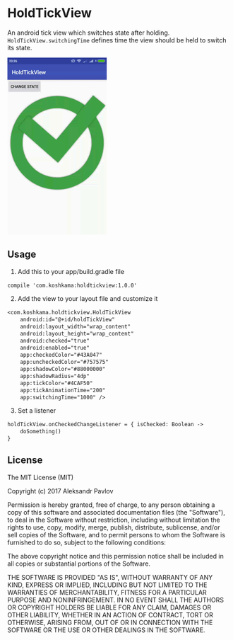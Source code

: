 # HoldTickView
An android tick view which switches state after holding.
`HoldTickView.switchingTime` defines time the view should be held
to switch its state.

![Example](resources/holdtickview-example.gif)

## Usage
1. Add this to your app/build.gradle file
```
compile 'com.koshkama:holdtickview:1.0.0'
```

2. Add the view to your layout file and customize it
```
<com.koshkama.holdtickview.HoldTickView
    android:id="@+id/holdTickView"
    android:layout_width="wrap_content"
    android:layout_height="wrap_content"
    android:checked="true"
    android:enabled="true"
    app:checkedColor="#43A047"
    app:uncheckedColor="#757575"
    app:shadowColor="#88000000"
    app:shadowRadius="4dp"
    app:tickColor="#4CAF50"
    app:tickAnimationTime="200"
    app:switchingTime="1000" />
```

3. Set a listener
```
holdTickView.onCheckedChangeListener = { isChecked: Boolean ->
    doSomething()
}
```

## License
The MIT License (MIT)

Copyright (c) 2017 Aleksandr Pavlov

Permission is hereby granted, free of charge, to any person obtaining a copy of this software and
associated documentation files (the "Software"), to deal in the Software without restriction,
including without limitation the rights to use, copy, modify, merge, publish, distribute,
sublicense, and/or sell copies of the Software, and to permit persons to whom the Software
is furnished to do so, subject to the following conditions:

The above copyright notice and this permission notice shall be included in all copies or
substantial portions of the Software.

THE SOFTWARE IS PROVIDED "AS IS", WITHOUT WARRANTY OF ANY KIND, EXPRESS OR IMPLIED, INCLUDING
BUT NOT LIMITED TO THE WARRANTIES OF MERCHANTABILITY, FITNESS FOR A PARTICULAR PURPOSE AND
NONINFRINGEMENT. IN NO EVENT SHALL THE AUTHORS OR COPYRIGHT HOLDERS BE LIABLE FOR ANY CLAIM,
DAMAGES OR OTHER LIABILITY, WHETHER IN AN ACTION OF CONTRACT, TORT OR OTHERWISE, ARISING FROM,
OUT OF OR IN CONNECTION WITH THE SOFTWARE OR THE USE OR OTHER DEALINGS IN THE SOFTWARE.
